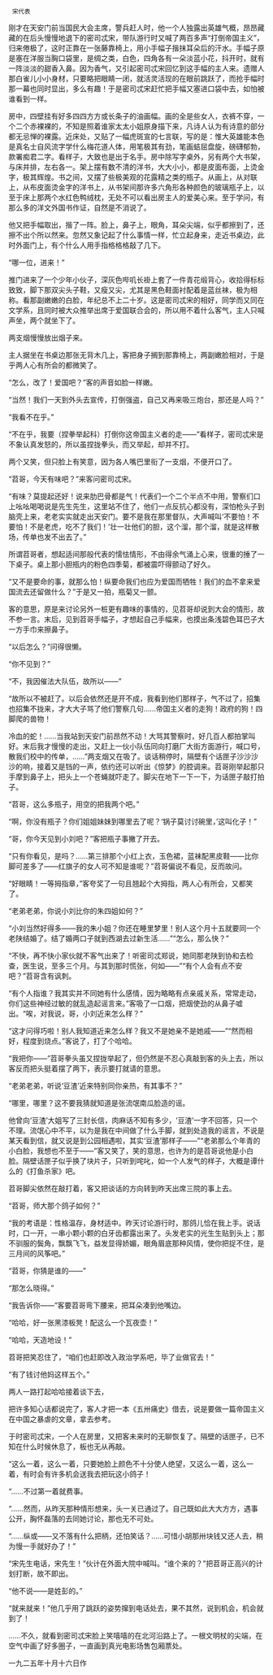      宋代表 

   刚才在天安门前当国民大会主席，警兵赶人时，他一个人独露出英雄气概，昂昂藏藏的在后头慢慢地退下的密司忒宋，带队游行时又喊了两百多声“打倒帝国主义”，归来倦极了，这时正靠在一张藤靠椅上，用小手幅子揩抹耳朵后的汗水。手幅子原是塞在洋服当胸口袋里，是绸之类，白色，四角各有一朵淡蓝小花，抖开时，就有一阵淡淡的甜香入鼻。因为香气，又引起密司忒宋回忆到这手幅的主人来。遗赠人那白雀儿小小身材，只要略把眼睛一闭，就活灵活现的在眼前跳跃了，而抢手幅时那一幕也同时显出，多么有趣！于是密司忒宋赶忙把手幅又塞进口袋中去，如怕被谁看到一样。

   房中，四壁挂有好多四四方方或长条子的油画幅。画的全是些女人，衣裤不穿，一个二个赤裸裸的，不知是照着谁家太太小姐原身描下来，凡诗人认为有诗意的部分都无忌惮的裸露。近床处，又贴了一幅虎斑宣的七言联，写的是：惟大英雄能本色是真名士自风流字学什么梅花道人体，用笔极其有劲，笔画蛣屈盘旋，磅礴郁勃，款署痴君二字。看样子，大致也是出于名手。房中除写字桌外，另有两个大书架，与床并排，左右各一。架上摆有数不清的洋书，大大小小，都是皮面布面，上烫金字，极其辉煌。书之间，又摆了些极美观的花露精之类的瓶子。从画上，从对联上，从布皮面烫金字的洋书上，从书架间那许多六角形各种颜色的玻璃瓶子上，以至于床上那两个水红色鸭绒枕，无处不可以看出房主人的爱美心来。至于学问，有那么多的洋文外国书作证，自然是不消说了。

   他又把手幅取出，揩了一阵。脸上，鼻子上，眼角，耳朵尖端，似乎都擦到了，还擦不出个所以然来。忽然又象记起了什么事情一样，忙立起身来，走近书桌边，此时外面门上，有个什么人用手指格格格敲了几下。

   “哪一位，进来！”

   推门进来了一个少年小伙子，深灰色哔叽长褂上套了一件青花缎背心，收拾得标标致致，脚下那双尖头子鞋，又瘦又尖，尤其是黑色鞋面衬配着是蓝丝袜，极为相称。看那副嫩嫩的白脸，年纪总不上二十岁。这是密司忒宋的相好，同学而又同在文学系，且同时被大众推举出席于爱国联合会的，所以用不着什么客气，主人只喊声坐，两个就坐下了。

   两支烟慢慢放出烟子来。

   主人据坐在书桌边那张无背木几上，客把身子搁到那靠椅上，两副嫩脸相对，于是乎两人心有所会的都微笑了。

   “怎么，改了！爱国吧？”客的声音如脸一样嫩。

   “当然！我们一天到外头去宣传，打倒强盗，自己又再来吸三炮台，那还是人吗？”

   “我看不在乎。”

   “不在乎，我要（捏拳举起科）打倒你这帝国主义者的走——”看样子，密司忒宋是不象认真发怒的，所以虽捏拢拳头，而又举起，却并不打。

   两个又笑，但只脸上有笑意，因为各人嘴巴里衔了一支烟，不便开口了。

   “苕哥，今天有味吧？”来客问密司忒宋。

   “有味？莫提起还好！说来肋巴骨都是气！代表们一个二个半点不中用，警察们口上吆吆喝喝说是先生先生，这里站不住了，他们一点反抗心都没有，深怕枪头子到脑壳上来，老老实实就走出天安门。要不是我在那里督队，大声喊叫‘不要怕！不要怕！不是老虎，吃不了我们！’壮一壮他们的胆，这个溜，那个溜，就是这样散场，传单也发不出去了。” 

   所谓苕哥者，想起适间那般代表的懦怯情形，不由得余气涌上心来，很重的捶了一下桌子。桌上那小胆瓶内的粉色四季菊，都被震吓得颤动了好久。

   “又不是要命的事，就那么怕！纵要命我们也应为爱国而牺牲！我们的血不拿来爱国流去还留做什么？”于是又一拍，瓶菊又一颤。

   客的意思，原是来讨论另外一桩更有趣味的事情的，见苕哥却说到大会的情形，故不参一言。末后，见到苕哥手幅子，才想起自己手幅来，也摸出条浅碧色耳巴子大一方手巾来擦鼻子。

   “以后怎么？”问得很懒。

   “你不见到？”

   “不，我因催法大队伍，故所以——”

   “故所以不被赶了。以后会依然还是开不成，我看到他们那样子，气不过了，招集也招集不拢来，才大大子骂了他们警察几句……帝国主义者的走狗！政府的狗！四脚爬的兽物！

   冷血的蛇！……当我站到天安门前昂然不动！大骂其警察时，好几百人都拍掌叫好。末后我才慢慢的走出，又赶上一伙小队伍同向打磨厂大街方面游行，喊口号，散我们校中的传单，……”两支烟又在吸了。谈话稍停时，隔壁有个话匣子沙沙沙沙的响，接着又是铛的一声，依约还可以听出《惊梦》的腔调来。苕哥刚举起那只手摩到鼻子上，把头上一个苍蝇就吓走了。脚尖在地下一下一下，为话匣子敲打拍子。

   “苕哥，这么多瓶子，用空的把我两个吧。”

   “啊，你没有瓶子？你们姐姐妹妹到哪里去了呢？‘锅子莫讨讨碗里，’这叫化子！”

   “哥，你今天见到小刘吧？”客把瓶子事撇了开去。

   “只有你看见，是吗？……第三排那个小红上衣，玉色裙，蓝袜配黑皮鞋——比你脚可差多了——红旗子的女人可不知是谁呢？”苕哥偏说不看见，反而故问。

   “好眼睛！一等拇指章，”客夸奖了一句且翘起个大拇指，两人心有所会，又都笑了。

   “老弟老弟，你说小刘比你的朱四姐如何？”

   “小刘当然好得多——我的朱小姐？你还在睡里梦里！别人这个月十五就要同一个老陕结婚了。结了婚两口子就到西湖去过新生活……”“怎么，那么快？”

   “不快，再不快小家伙就不客气出来了！听密司忒郑说，她同那老陕到协和去检查，医生说，至多三个月。与其到那时慌张，何如——”“有个人会有点不安吧？”苕哥含有讽刺。

   “有个人指谁？我其实并不同她有什么感情，因为略略有点亲戚关系，常常走动，你们这些神经过敏的就乱造起谣言来。”客吸了一口烟，把烟使劲的从鼻子嘘出。“唉，对我说，哥，小刘近来怎么样？” 

   “这才问得巧啦！别人我知道近来怎么样？我又不是她亲不是她戚——”“然而相好，程度到烧点。”客说了，打了个哈哈。

   “我把你——”苕哥拳头虽又捏拢举起了，但仍然是不忍心真敲到客的头上去，所以客反而把头挺着摆了两下，表示要打就请的意思。

   “老弟老弟，听说‘豆渣’近来特别同你亲热，有其事不？”

   “哪里，哪里？这不要我猜就知道是张流氓南瓜脸造的谣。

   他曾向‘豆渣’大姐写了三封长信，肉麻话不知有多少，‘豆渣’一字不回答，只一个不理。流氓心中不平，以为是我在中间做了什么手脚，就到处造我的谣言，不说是某天看到信，就又说是到公园相遇啦，其实‘豆渣’那样子——”“老弟那么个年青的小白脸，我想也不至于——”客又笑了，笑的意思，也许为的是苕哥说他是小白脸。隔壁话匣子似乎换了块片子，只听到咤叱，如一个人发气的样子，大概是谭什么的《打鱼杀家》吧。

   苕哥脚尖依然在敲打着，客又把谈话的方向转到昨天出席三院的事上去。

   “苕哥，师大那个鸽子如何？”

   “我的考语是：性格温存，身材适中。昨天讨论游行时，那鸽儿恰在我上手。说话时，口一开，一串小颗小颗的白牙齿都露出来了。头发老实的光生生贴到头上；那不驯服的鬓角，飘飘飞飞，益发显得娇媚，眼角眉底那种风情，使你把捉不住，是三月间的风筝吧。” 

   “苕哥，你猜是谁的——”

   “那怎么晓得。”

   “我告诉你——”客要苕哥弯下腰来，把耳朵凑到他嘴边。

   “哈哈，好一张黑漆板凳！配这么一个瓦夜壶！”

   “哈哈，天造地设！”

   苕哥把笑忍住了，“咱们也赶即改入政治学系吧，毕了业做官去！”

   “有了钱讨他妈这样五个。”

   两人一路打起哈哈接着谈下去，

   把许多知心话都说完了，客人才把一本《五卅痛史》借去，说是要做一篇帝国主义在中国之暴虐的文章，拿去参考。

   于时密司忒宋，一个人在房里，又把客未来时的无聊恢复了。隔壁的话匣子，已不知在什么时候休息了，板也无从再敲。

   “这么一着，这么一着，只要她脸上颜色不十分使人绝望，又这么一着，这么一着，有时会有许多机会送我去把玩这小鸽子！

   “……不过第一着就费事。

   “……然而，从昨天那种情形想来，头一关已通过了。自己既如此大大方方，遇事公开，胸怀磊落的去同她讨论，那也无不可处。

   “……纵或——又不落有什么把柄，还怕笑话？……可惜小胡那卅块钱又还人去，稍为慢一手就好办了！”

   “宋先生电话，宋先生！”伙计在外面大院中喊叫。“谁个来的？”把苕哥正高兴的计划打断，故不即出。

   “他不说——是姓彭的。”

   “就来就来！”他几乎用了跳跃的姿势撺到电话处去，果不其然，说到机会，机会就到了！

   ……不久，就看到密司忒宋脸上笑嘻嘻的在北河沿路上了。一根文明杖的尖端，在空气中画了好多圈子，一直画到真光电影场售包厢票处。

   一九二五年十月十六日作

